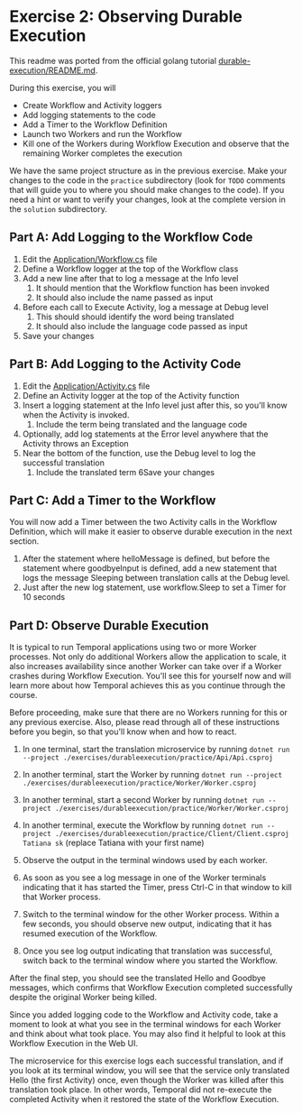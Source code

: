 # Exercise 2: Observing Durable Execution

This readme was ported from the official golang tutorial [durable-execution/README.md](https://github.com/temporalio/edu-102-go-code/blob/main/exercises/durable-execution/README.md).

During this exercise, you will

- Create Workflow and Activity loggers
- Add logging statements to the code
- Add a Timer to the Workflow Definition
- Launch two Workers and run the Workflow
- Kill one of the Workers during Workflow Execution and observe that the remaining Worker completes the execution

We have the same project structure as in the previous exercise. Make your changes to the code in the `practice` subdirectory (look for `TODO` comments that will guide you to where you should make changes to the code). If you need a hint or want to verify your changes, look at the complete version in the `solution` subdirectory.

## Part A: Add Logging to the Workflow Code

1. Edit the [Application/Workflow.cs](./practice/Application/Workflow.cs) file
2. Define a Workflow logger at the top of the Workflow class
3. Add a new line after that to log a message at the Info level
   1. It should mention that the Workflow function has been invoked
   2. It should also include the name passed as input
4. Before each call to Execute Activity, log a message at Debug level
   1. This should should identify the word being translated
   2. It should also include the language code passed as input
5. Save your changes

## Part B: Add Logging to the Activity Code

1. Edit the [Application/Activity.cs](./practice/Application/Activities.cs) file
2. Define an Activity logger at the top of the Activity function
3. Insert a logging statement at the Info level just after this, so you'll know when the Activity is invoked.
   1. Include the term being translated and the language code
4. Optionally, add log statements at the Error level anywhere that the Activity throws an Exception
5. Near the bottom of the function, use the Debug level to log the successful translation
   1. Include the translated term
6Save your changes

## Part C: Add a Timer to the Workflow

You will now add a Timer between the two Activity calls in the Workflow Definition, which will make it easier to observe durable execution in the next section.

1. After the statement where helloMessage is defined, but before the statement where goodbyeInput is defined, add a new statement that logs the message Sleeping between translation calls at the Debug level.
2. Just after the new log statement, use workflow.Sleep to set a Timer for 10 seconds

## Part D: Observe Durable Execution

It is typical to run Temporal applications using two or more Worker processes. Not only do additional Workers allow the application to scale, it also increases availability since another Worker can take over if a Worker crashes during Workflow Execution. You'll see this for yourself now and will learn more about how Temporal achieves this as you continue through the course.

Before proceeding, make sure that there are no Workers running for this or any previous exercise. Also, please read through all of these instructions before you begin, so that you'll know when and how to react.

1. In one terminal, start the translation microservice by running `dotnet run --project ./exercises/durableexecution/practice/Api/Api.csproj`

2. In another terminal, start the Worker by running `dotnet run --project ./exercises/durableexecution/practice/Worker/Worker.csproj`

3. In another terminal, start a second Worker by running `dotnet run --project ./exercises/durableexecution/practice/Worker/Worker.csproj`

4. In another terminal, execute the Workflow by running `dotnet run --project ./exercises/durableexecution/practice/Client/Client.csproj Tatiana sk` (replace Tatiana with your first name)

5. Observe the output in the terminal windows used by each worker.

6. As soon as you see a log message in one of the Worker terminals indicating that it has started the Timer, press Ctrl-C in that window to kill that Worker process.

7. Switch to the terminal window for the other Worker process. Within a few seconds, you should observe new output, indicating that it has resumed execution of the Workflow.

8. Once you see log output indicating that translation was successful, switch back to the terminal window where you started the Workflow.

After the final step, you should see the translated Hello and Goodbye messages, which confirms that Workflow Execution completed successfully despite the original Worker being killed.

Since you added logging code to the Workflow and Activity code, take a moment to look at what you see in the terminal windows for each Worker and think about what took place. You may also find it helpful to look at this Workflow Execution in the Web UI.

The microservice for this exercise logs each successful translation, and if you look at its terminal window, you will see that the service only translated Hello (the first Activity) once, even though the Worker was killed after this translation took place. In other words, Temporal did not re-execute the completed Activity when it restored the state of the Workflow Execution.
